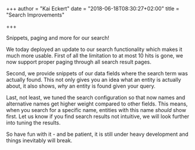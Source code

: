 +++
author = "Kai Eckert"
date = "2018-06-18T08:30:27+02:00"
title = "Search Improvements"

+++

Snippets, paging and more for our search!
<!--more-->

We today deployed an update to our search functionality which makes it much more usable. First of all the limitation to at most 10 hits is gone, we now support proper paging through all search result pages.

Second, we provide snippets of our data fields where the search term was actually found. This not only gives you an idea what an entity is actually about, it also shows, *why* an entity is found given your query.

Last, not least, we tuned the search configuration so that now names and alternative names get higher weight compared to other fields. This means, when you search for a specific name, entities with this name *should* show first. Let us know if you find search results not intuitive, we will look further into tuning the results.

So have fun with it - and be patient, it is still under heavy development and things inevitably will break.
